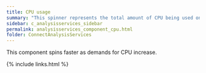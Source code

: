 ```yaml
---
title: CPU usage
summary: "This spinner represents the total amount of CPU being used on the machine being diagnosed. It includes CPU consumed by all Windows processes, not just SQL Server."
sidebar: c_analysisservices_sidebar
permalink: analysisservices_component_cpu.html
folder: ConnectAnalysisServices
---
```


This component spins faster as demands for CPU increase.

{% include links.html %}
﻿
﻿

